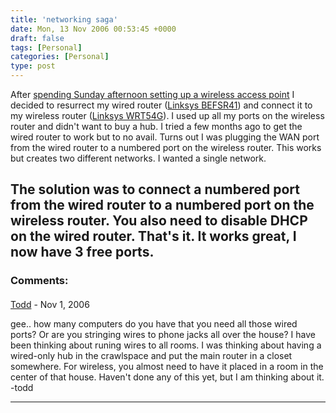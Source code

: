 ```yaml
---
title: 'networking saga'
date: Mon, 13 Nov 2006 00:53:45 +0000
draft: false
tags: [Personal]
categories: [Personal]
type: post
---
```


After [spending Sunday afternoon setting up a wireless access point](http://zeusville.wordpress.com/2006/11/12/family-computer-specialist/) I decided to resurrect my wired router ([Linksys BEFSR41](http://www.linksys.com/servlet/Satellite?c=L_Product_C2&childpagename=US%2FLayout&cid=1122062340941&pagename=Linksys%2FCommon%2FVisitorWrapper)) and connect it to my wireless router ([Linksys WRT54G](http://www.linksys.com/servlet/Satellite?c=L_Product_C2&childpagename=US%2FLayout&cid=1149562300349&pagename=Linksys%2FCommon%2FVisitorWrapper)). I used up all my ports on the wireless router and didn't want to buy a hub. I tried a few months ago to get the wired router to work but to no avail. Turns out I was plugging the WAN port from the wired router to a numbered port on the wireless router. This works but creates two different networks. I wanted a single network.

The solution was to connect a numbered port from the wired router to a numbered port on the wireless router. You also need to disable DHCP on the wired router. That's it. It works great, I now have 3 free ports.
---
### Comments:
####
[Todd](http://www.dma.org/cgi-bin/cgiwrap/tw/toddblog "taw@pobox.com") - <time datetime="2006-11-13 03:05:15">Nov 1, 2006</time>

gee.. how many computers do you have that you need all those wired ports? Or are you stringing wires to phone jacks all over the house? I have been thinking about runing wires to all rooms. I was thinking about having a wired-only hub in the crawlspace and put the main router in a closet somewhere. For wireless, you almost need to have it placed in a room in the center of that house. Haven't done any of this yet, but I am thinking about it. -todd
<hr />
